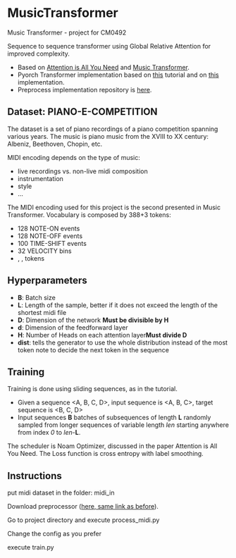 # MusicTransformer
Music Transformer - project for CM0492

Sequence to sequence transformer using Global Relative Attention for improved complexity.
- Based on [Attention is All You Need](https://arxiv.org/abs/1706.03762) and [Music Transformer](https://arxiv.org/abs/1809.04281).
- Pyorch Transformer implementation based on [this](https://pytorch.org/tutorials/beginner/transformer_tutorial.html) tutorial and on [this](https://github.com/jason9693/MusicTransformer-pytorch) implementation.
- Preprocess implementation repository is [here](https://github.com/jason9693/midi-neural-processor).

## Dataset: PIANO-E-COMPETITION
The dataset is a set of piano recordings of a piano competition spanning various years.
The music is piano music from the XVIII to XX century: Albeniz, Beethoven, Chopin, etc.

MIDI encoding depends on the type of music:
- live recordings vs. non-live midi composition
- instrumentation
- style
- ...

The MIDI encoding used for this project is the second presented in Music Transformer.
Vocabulary is composed by 388+3 tokens: 
- 128 NOTE-ON events
- 128 NOTE-OFF events
- 100 TIME-SHIFT events
- 32 VELOCITY bins
- <sos>, <eos>, <pad> tokens

## Hyperparameters

- **B**: Batch size
- **L**: Length of the sample, better if it does not exceed the length of the shortest midi file
- **D**: Dimension of the network **Must be divisible by H**
- **d**: Dimension of the feedforward layer
- **H**: Number of Heads on each attention layer**Must divide D**
- **dist**: tells the generator to use the whole distribution instead of the most token note to decide the next token in the sequence


## Training
Training is done using sliding sequences, as in the tutorial.

- Given a sequence <A, B, C, D>, input sequence is <A, B, C>, target sequence is <B, C, D>
- Input sequences **B** batches of subsequences of length **L** randomly sampled from longer sequences of variable length _len_ starting anywhere from index _0_ to _len_-**L**.

The scheduler is Noam Optimizer, discussed in the paper Attention is All You Need.
The Loss function is cross entropy with label smoothing.

## Instructions

put midi dataset in the folder:
midi_in

Download preprocessor ([here, same link as before](https://github.com/jason9693/midi-neural-processor)).

Go to project directory and execute process_midi.py

Change the config as you prefer

execute train.py
